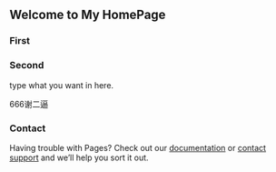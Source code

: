 ## Welcome to My HomePage

### First

### Second

type what you want in here.

666谢二逼



### Contact

Having trouble with Pages? Check out our [documentation](https://help.github.com/categories/github-pages-basics/) or [contact support](https://github.com/contact) and we’ll help you sort it out.
